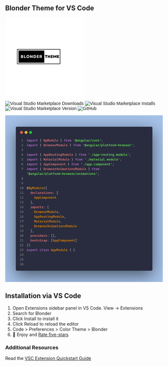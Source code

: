 ## Blonder Theme for VS Code

 <img src="img/blonder.svg" width="250px" height="250px">

 <div style="">
 <span style="font-family:sans-serif;">

  ![Visual Studio Marketplace Downloads](https://img.shields.io/visual-studio-marketplace/d/acquahsamuel.blonder)
  ![Visual Studio Marketplace Installs](https://img.shields.io/visual-studio-marketplace/i/acquahsamuel.blonder)
  ![Visual Studio Marketplace Version](https://img.shields.io/visual-studio-marketplace/v/acquahsamuel.blonder)
  ![GitHub](https://img.shields.io/github/license/acquahsamuel/blonder)

 </span>
 </div>

<img src="img/vscode-ui.png" alt="blonder-screenshoot">

## Installation via VS Code 
1. Open Extensions sidebar panel in VS Code. View → Extensions
2. Search for Blonder
3. Click Install to install it
4. Click Reload to reload the editor
5. Code > Preferences > Color Theme > Blonder
6. 🌟 Enjoy and [Rate five-stars](https://marketplace.visualstudio.com/items?itemName=acquahsamuel.blonder&ssr=false#overview)

 
### Additional Resources 
Read the [VSC Extension Quickstart Guide](https://github.com/acquahsamuel/blonder-theme/blob/master/vsc-extension-quickstart.md)
